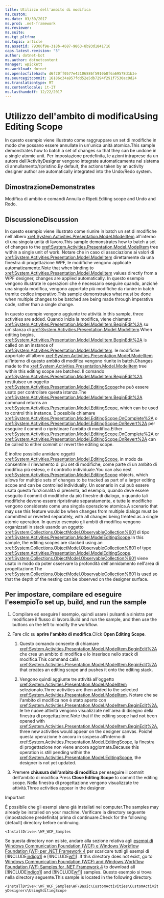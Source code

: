 ```yaml
---
title: Utilizzo dell'ambito di modifica
ms.custom: 
ms.date: 03/30/2017
ms.prod: .net-framework
ms.reviewer: 
ms.suite: 
ms.tgt_pltfrm: 
ms.topic: article
ms.assetid: 79306f9e-318b-4687-9863-8b93d1841716
caps.latest.revision: "5"
author: dotnet-bot
ms.author: dotnetcontent
manager: wpickett
ms.workload: dotnet
ms.openlocfilehash: d6f20ff0577e43106886f5910b8f6a69578d1b3e
ms.sourcegitcommit: 16186c34a957fdd52e5db7294f291f7530ac9d24
ms.translationtype: MT
ms.contentlocale: it-IT
ms.lasthandoff: 12/22/2017
---
```

# <a name="using-editing-scope"></a><span data-ttu-id="ccaa1-102">Utilizzo dell'ambito di modifica</span><span class="sxs-lookup"><span data-stu-id="ccaa1-102">Using Editing Scope</span></span>
<span data-ttu-id="ccaa1-103">In questo esempio viene illustrato come raggruppare un set di modifiche in modo che possano essere annullate in un'unica unità atomica.</span><span class="sxs-lookup"><span data-stu-id="ccaa1-103">This sample demonstrates how to batch a set of changes so that they can be undone in a single atomic unit.</span></span> <span data-ttu-id="ccaa1-104">Per impostazione predefinita, le azioni intraprese da un autore dell'ActivityDesigner vengono integrate automaticamente nel sistema di annullamento/ripristino.</span><span class="sxs-lookup"><span data-stu-id="ccaa1-104">By default, the actions taken by an activity designer author are automatically integrated into the Undo/Redo system.</span></span>  
  
## <a name="demonstrates"></a><span data-ttu-id="ccaa1-105">Dimostrazione</span><span class="sxs-lookup"><span data-stu-id="ccaa1-105">Demonstrates</span></span>  
 <span data-ttu-id="ccaa1-106">Modifica di ambito e comandi Annulla e Ripeti.</span><span class="sxs-lookup"><span data-stu-id="ccaa1-106">Editing scope and Undo and Redo.</span></span>  
  
## <a name="discussion"></a><span data-ttu-id="ccaa1-107">Discussione</span><span class="sxs-lookup"><span data-stu-id="ccaa1-107">Discussion</span></span>  
 <span data-ttu-id="ccaa1-108">In questo esempio viene illustrato come riunire in batch un set di modifiche nell'albero <xref:System.Activities.Presentation.Model.ModelItem> all'interno di una singola unità di lavoro.</span><span class="sxs-lookup"><span data-stu-id="ccaa1-108">This sample demonstrates how to batch a set of changes to the <xref:System.Activities.Presentation.Model.ModelItem> tree within a single unit of work.</span></span> <span data-ttu-id="ccaa1-109">Notare che in caso di associazione ai valori di <xref:System.Activities.Presentation.Model.ModelItem> direttamente da una finestra di progettazione WPF, le modifiche vengono applicate automaticamente.</span><span class="sxs-lookup"><span data-stu-id="ccaa1-109">Note that when binding to <xref:System.Activities.Presentation.Model.ModelItem> values directly from a WPF designer, changes are applied automatically.</span></span> <span data-ttu-id="ccaa1-110">In questo esempio vengono illustrate le operazioni che è necessario eseguire quando, anziché una singola modifica, vengono apportate più modifiche da riunire in batch tramite codice imperativo.</span><span class="sxs-lookup"><span data-stu-id="ccaa1-110">This sample demonstrates what must be done when multiple changes to be batched are being made through imperative code, rather than a single change.</span></span>  
  
 <span data-ttu-id="ccaa1-111">In questo esempio vengono aggiunte tre attività.</span><span class="sxs-lookup"><span data-stu-id="ccaa1-111">In this sample, three activities are added.</span></span> <span data-ttu-id="ccaa1-112">Quando inizia la modifica, viene chiamato <xref:System.Activities.Presentation.Model.ModelItem.BeginEdit%2A> su un'istanza di <xref:System.Activities.Presentation.Model.ModelItem>.</span><span class="sxs-lookup"><span data-stu-id="ccaa1-112">When editing begins, <xref:System.Activities.Presentation.Model.ModelItem.BeginEdit%2A> is called on an instance of <xref:System.Activities.Presentation.Model.ModelItem>.</span></span> <span data-ttu-id="ccaa1-113">le modifiche apportate all'albero <xref:System.Activities.Presentation.Model.ModelItem> all'interno di questo ambito di modifica vengono riunite in batch.</span><span class="sxs-lookup"><span data-stu-id="ccaa1-113">Changes made to the <xref:System.Activities.Presentation.Model.ModelItem> tree within this editing scope are batched.</span></span> <span data-ttu-id="ccaa1-114">Il comando <xref:System.Activities.Presentation.Model.ModelItem.BeginEdit%2A> restituisce un oggetto <xref:System.Activities.Presentation.Model.EditingScope>che può essere usato per controllare questa istanza.</span><span class="sxs-lookup"><span data-stu-id="ccaa1-114">The <xref:System.Activities.Presentation.Model.ModelItem.BeginEdit%2A> command returns an <xref:System.Activities.Presentation.Model.EditingScope>, which can be used to control this instance.</span></span> <span data-ttu-id="ccaa1-115">È possibile chiamare <xref:System.Activities.Presentation.Model.EditingScope.OnComplete%2A> o <xref:System.Activities.Presentation.Model.EditingScope.OnRevert%2A> per eseguire il commit o ripristinare l'ambito di modifica.</span><span class="sxs-lookup"><span data-stu-id="ccaa1-115">Either <xref:System.Activities.Presentation.Model.EditingScope.OnComplete%2A> or <xref:System.Activities.Presentation.Model.EditingScope.OnRevert%2A> can be called to either commit or revert the editing scope.</span></span>  
  
 <span data-ttu-id="ccaa1-116">È inoltre possibile annidare oggetti <xref:System.Activities.Presentation.Model.EditingScope>, in modo da consentire il rilevamento di più set di modifiche, come parte di un ambito di modifica più esteso, e il controllo individuale.</span><span class="sxs-lookup"><span data-stu-id="ccaa1-116">You can also nest <xref:System.Activities.Presentation.Model.EditingScope> objects, which allows for multiple sets of changes to be tracked as part of a larger editing scope and can be controlled individually.</span></span> <span data-ttu-id="ccaa1-117">Un scenario in cui può essere usata questa funzionalità si presenta, ad esempio, quando deve essere eseguito il commit di modifiche da più finestre di dialogo, o quando tali modifiche devono essere ripristinate separatamente, e tutte le modifiche vengono considerate come una singola operazione atomica.</span><span class="sxs-lookup"><span data-stu-id="ccaa1-117">A scenario that may use this feature would be when changes from multiple dialogs must be committed or reverted separately, with all changes being treated as a single atomic operation.</span></span> <span data-ttu-id="ccaa1-118">In questo esempio gli ambiti di modifica vengono organizzati in stack usando un oggetto <xref:System.Collections.ObjectModel.ObservableCollection%601> di tipo <xref:System.Activities.Presentation.Model.ModelEditingScope>.</span><span class="sxs-lookup"><span data-stu-id="ccaa1-118">In this sample, the editing scopes are stacked using an <xref:System.Collections.ObjectModel.ObservableCollection%601> of type <xref:System.Activities.Presentation.Model.ModelEditingScope>.</span></span> <span data-ttu-id="ccaa1-119"><xref:System.Collections.ObjectModel.ObservableCollection%601> viene usato in modo da poter osservare la profondità dell'annidamento nell'area di progettazione.</span><span class="sxs-lookup"><span data-stu-id="ccaa1-119">The <xref:System.Collections.ObjectModel.ObservableCollection%601> is used so that the depth of the nesting can be observed on the designer surface.</span></span>  
  
## <a name="to-set-up-build-and-run-the-sample"></a><span data-ttu-id="ccaa1-120">Per impostare, compilare ed eseguire l'esempio</span><span class="sxs-lookup"><span data-stu-id="ccaa1-120">To set up, build, and run the sample</span></span>  
  
1.  <span data-ttu-id="ccaa1-121">Compilare ed eseguire l'esempio, quindi usare i pulsanti a sinistra per modificare il flusso di lavoro.</span><span class="sxs-lookup"><span data-stu-id="ccaa1-121">Build and run the sample, and then use the buttons on the left to modify the workflow.</span></span>  
  
2.  <span data-ttu-id="ccaa1-122">Fare clic su **aprire l'ambito di modifica**.</span><span class="sxs-lookup"><span data-stu-id="ccaa1-122">Click **Open Editing Scope**.</span></span>  
  
    1.  <span data-ttu-id="ccaa1-123">Questo comando consente di chiamare <xref:System.Activities.Presentation.Model.ModelItem.BeginEdit%2A> che crea un ambito di modifica e lo inserisce nello stack di modifica.</span><span class="sxs-lookup"><span data-stu-id="ccaa1-123">This command calls <xref:System.Activities.Presentation.Model.ModelItem.BeginEdit%2A> that creates an editing scope and pushes it onto the editing stack.</span></span>  
  
    2.  <span data-ttu-id="ccaa1-124">Vengono quindi aggiunte tre attività all'oggetto <xref:System.Activities.Presentation.Model.ModelItem> selezionato.</span><span class="sxs-lookup"><span data-stu-id="ccaa1-124">Three activities are then added to the selected <xref:System.Activities.Presentation.Model.ModelItem>.</span></span> <span data-ttu-id="ccaa1-125">Notare che se l'ambito di modifica non è stato aperto con <xref:System.Activities.Presentation.Model.ModelItem.BeginEdit%2A>, le tre nuove attività vengono visualizzate nell'area di disegno della finestra di progettazione.</span><span class="sxs-lookup"><span data-stu-id="ccaa1-125">Note that if the editing scope had not been opened with <xref:System.Activities.Presentation.Model.ModelItem.BeginEdit%2A>, three new activities would appear on the designer canvas.</span></span> <span data-ttu-id="ccaa1-126">Poiché questa operazione è ancora in sospeso all'interno di <xref:System.Activities.Presentation.Model.EditingScope>, la finestra di progettazione non viene ancora aggiornata.</span><span class="sxs-lookup"><span data-stu-id="ccaa1-126">Because this operation is still pending within the <xref:System.Activities.Presentation.Model.EditingScope>, the designer is not yet updated.</span></span>  
  
3.  <span data-ttu-id="ccaa1-127">Premere **chiusura dell'ambito di modifica** per eseguire il commit dell'ambito di modifica.</span><span class="sxs-lookup"><span data-stu-id="ccaa1-127">Press **Close Editing Scope** to commit the editing scope.</span></span> <span data-ttu-id="ccaa1-128">Nella finestra di progettazione vengono visualizzate tre attività.</span><span class="sxs-lookup"><span data-stu-id="ccaa1-128">Three activities appear in the designer.</span></span>  
  
> [!IMPORTANT]
>  <span data-ttu-id="ccaa1-129">È possibile che gli esempi siano già installati nel computer.</span><span class="sxs-lookup"><span data-stu-id="ccaa1-129">The samples may already be installed on your machine.</span></span> <span data-ttu-id="ccaa1-130">Verificare la directory seguente (impostazione predefinita) prima di continuare.</span><span class="sxs-lookup"><span data-stu-id="ccaa1-130">Check for the following (default) directory before continuing.</span></span>  
>   
>  `<InstallDrive>:\WF_WCF_Samples`  
>   
>  <span data-ttu-id="ccaa1-131">Se questa directory non esiste, andare alla sezione relativa agli [esempi di Windows Communication Foundation (WCF) e Windows Workflow Foundation (WF) per .NET Framework 4](http://go.microsoft.com/fwlink/?LinkId=150780) per scaricare tutti gli esempi di [!INCLUDE[indigo1](../../../../includes/indigo1-md.md)] e [!INCLUDE[wf1](../../../../includes/wf1-md.md)] .</span><span class="sxs-lookup"><span data-stu-id="ccaa1-131">If this directory does not exist, go to [Windows Communication Foundation (WCF) and Windows Workflow Foundation (WF) Samples for .NET Framework 4](http://go.microsoft.com/fwlink/?LinkId=150780) to download all [!INCLUDE[indigo1](../../../../includes/indigo1-md.md)] and [!INCLUDE[wf1](../../../../includes/wf1-md.md)] samples.</span></span> <span data-ttu-id="ccaa1-132">Questo esempio si trova nella directory seguente.</span><span class="sxs-lookup"><span data-stu-id="ccaa1-132">This sample is located in the following directory.</span></span>  
>   
>  `<InstallDrive>:\WF_WCF_Samples\WF\Basic\CustomActivities\CustomActivityDesigners\UsingEditingScope`
